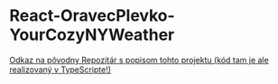 # React-OravecPlevko-YourCozyNYWeather

<a href="https://github.com/OpenLab3-22-23/PLEVKO_ORAVEC_Your-Cozy-Weather"> Odkaz na pôvodny Repozitár s popisom tohto projektu (kód tam je ale realizovaný v TypeScripte!)</a>
